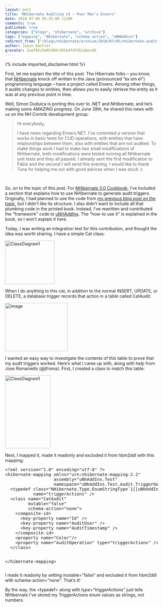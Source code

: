 ```yaml
---
layout: post
title: "NHibernate Auditing v3 – Poor Man’s Envers"
date: 2010-07-06 05:25:00 +1200
comments: true
published: true
categories: ["blogs", "nhibernate", "archive"]
tags: ["mapping", "NHibernate", "schema action", "uNHAddins"]
redirect_from: ["/blogs/nhibernate/archive/2010/07/05/nhibernate-auditing-v3-poor-man-s-envers.aspx/"]
author: Jason Dentler
gravatar: 2aaf05c5e05389c501b4fd7451abecdb
---
```

{% include imported_disclaimer.html %}
<p>First, let me explain the title of this post. The Hibernate folks &ndash; you know, that <a target="_blank" href="http://nhforge.org">NHibernate</a> knock off written in the Java (pronounced &ldquo;ex em el&rdquo;) programming language &ndash; have a project called Envers. Among other things, It audits changes to entities, then allows you to easily retrieve the entity as it was at any previous point in time. </p>
<p>Well, Simon Duduica is porting this over to .NET and NHibernate, and he&rsquo;s making some AMAZING progress. On June 28th, he shared this news with us on the NH Contrib development group:</p>
<blockquote>
<p>Hi everybody,</p>
<p>I have news regarding Envers.NET. I've commited a version that works in basic tests for CUD operations, with entities that have relationships between them, also with entities that are not audited. To make things work I had to make two small modifications of NHibernate, both modifications were tested running all NHibernate unit tests and they all passed. I already sent the first modification to Fabio and the second I will send this evening. I would like to thank Tuna for helping me out with good advices when I was stuck :)</p>
</blockquote>
<p>&nbsp;</p>
<p>So, on to the topic of this post. For <span style="text-decoration: underline;">NHibernate 3.0 Cookbook</span>, I&rsquo;ve included a section that explains how to use NHibernate to generate audit triggers. Originally, I had planned to use the code from <a target="_blank" href="http://jasondentler.com/blog/2009/12/generate-audit-triggers-from-nhibernate-v2/">my previous blog post on the topic</a>, but I didn&rsquo;t like its structure. I also didn&rsquo;t want to include all that plumbing code in the printed book. Instead, I&rsquo;ve rewritten and contributed the &ldquo;framework&rdquo; code to <a target="_blank" href="http://code.google.com/p/unhaddins/">uNHAddIns</a>. The &ldquo;how-to use it&rdquo; is explained in the book, so I won&rsquo;t explain it here.</p>
<p>Today, I was writing an integration test for this contribution, and thought the idea was worth sharing. I have a simple Cat class:</p>
<p><img height="143" width="163" src="/cfs-file.ashx/__key/CommunityServer.Blogs.Components.WeblogFiles/nhibernate/ClassDiagram1_5F00_1E6B8C88.png" alt="ClassDiagram1" border="0" title="ClassDiagram1" style="border-right-width: 0px; display: inline; border-top-width: 0px; border-bottom-width: 0px; border-left-width: 0px" /> </p>
<p>When I do anything to this cat, in addition to the normal INSERT, UPDATE, or DELETE, a database trigger records that action in a table called CatAudit:</p>
<p><a href="/cfs-file.ashx/__key/CommunityServer.Blogs.Components.WeblogFiles/nhibernate/image_5F00_6ECD6DFB.png"><img height="159" width="206" src="/cfs-file.ashx/__key/CommunityServer.Blogs.Components.WeblogFiles/nhibernate/image_5F00_thumb_5F00_5B400E5A.png" alt="image" border="0" title="image" style="border-right-width: 0px; display: inline; border-top-width: 0px; border-bottom-width: 0px; border-left-width: 0px" /></a> </p>
<p>I wanted an easy way to investigate the contents of this table to prove that my audit triggers worked. Here&rsquo;s what I came up with, along with help from Jose Romaniello (@jfroma). First, I created a class to match this table:</p>
<p><a href="/cfs-file.ashx/__key/CommunityServer.Blogs.Components.WeblogFiles/nhibernate/ClassDiagram1_5F00_60AE7EFE.png"><img height="240" width="150" src="/cfs-file.ashx/__key/CommunityServer.Blogs.Components.WeblogFiles/nhibernate/ClassDiagram1_5F00_thumb_5F00_65B0BCAD.png" alt="ClassDiagram1" border="0" title="ClassDiagram1" style="border-right-width: 0px; display: inline; border-top-width: 0px; border-bottom-width: 0px; border-left-width: 0px" /></a> </p>
<p>Next, I mapped it, made it readonly and excluded it from hbm2ddl with this mapping:</p>
<pre class="brush:xml">&lt;?xml version="1.0" encoding="utf-8" ?&gt;
&lt;hibernate-mapping xmlns="urn:nhibernate-mapping-2.2"
				   assembly="uNhAddIns.Test"
				   namespace="uNhAddIns.Test.Audit.TriggerGenerator"&gt;
  &lt;typedef class="NHibernate.Type.EnumStringType`1[[uNhAddIns.Audit.TriggerGenerator.TriggerActions, uNhAddIns]], NHibernate"
           name="triggerActions" /&gt;
  &lt;class name="CatAudit" 
         mutable="false"
         schema-action="none"&gt;
    &lt;composite-id&gt;
      &lt;key-property name="Id" /&gt;
      &lt;key-property name="AuditUser" /&gt;
      &lt;key-property name="AuditTimestamp" /&gt;
    &lt;/composite-id&gt;
    &lt;property name="Color"/&gt;
    &lt;property name="AuditOperation" type="triggerActions" /&gt;
  &lt;/class&gt;
	
&lt;/hibernate-mapping&gt;</pre>
<p>I made it readonly by setting mutable="false" and excluded it from hbm2ddl with schema-action="none". That&rsquo;s it!</p>
<p>By the way, the &lt;typedef&gt; along with type="triggerActions" just tells NHibernate I've stored my TriggerActions enum values as strings, not numbers.</p>
